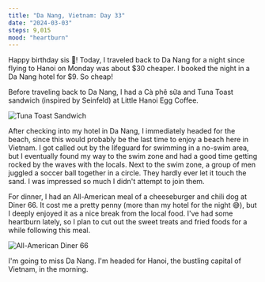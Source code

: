 ```yaml
---
title: "Da Nang, Vietnam: Day 33"
date: "2024-03-03"
steps: 9,015
mood: "heartburn"
---
```


Happy birthday sis 🥳! Today, I traveled back to Da Nang for a night since flying to Hanoi on Monday was about $30 cheaper. I booked the night in a Da Nang hotel for $9. So cheap!

Before traveling back to Da Nang, I had a Cà phê sữa and Tuna Toast sandwich (inspired by Seinfeld) at Little Hanoi Egg Coffee.

![Tuna Toast Sandwich](/images/tuna-toast.jpeg)

After checking into my hotel in Da Nang, I immediately headed for the beach, since this would probably be the last time to enjoy a beach here in Vietnam. I got called out by the lifeguard for swimming in a no-swim area, but I eventually found my way to the swim zone and had a good time getting rocked by the waves with the locals. Next to the swim zone, a group of men juggled a soccer ball together in a circle. They hardly ever let it touch the sand. I was impressed so much I didn't attempt to join them.

For dinner, I had an All-American meal of a cheeseburger and chili dog at Diner 66. It cost me a pretty penny (more than my hotel for the night 😅), but I deeply enjoyed it as a nice break from the local food. I've had some heartburn lately, so I plan to cut out the sweet treats and fried foods for a while following this meal.

![All-American Diner 66](/images/all-american-diner-66.jpeg)

I'm going to miss Da Nang. I'm headed for Hanoi, the bustling capital of Vietnam, in the morning.
